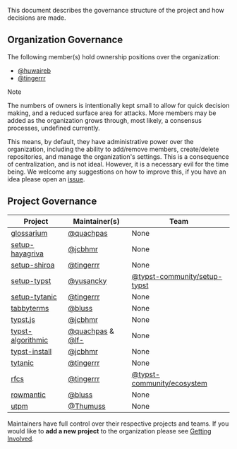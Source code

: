 This document describes the governance structure of the project and how decisions are made.

## Organization Governance
The following member(s) hold ownership positions over the organization:
- [@huwaireb]
- [@tingerrr]

> [!NOTE]
> The numbers of owners is intentionally kept small to allow for quick decision making, and a reduced surface area for attacks. More members may be added as the organization grows through, most likely, a consensus processes, undefined currently.

This means, by default, they have administrative power over the organization, including the ability to add/remove members, create/delete repositories, and manage the organization's settings. This is a consequence of centralization, and is not ideal. However, it is a necessary evil for the time being. We welcome any suggestions on how to improve this, if you have an idea please open an [issue](https://github.com/typst-community/org/issues/new).

## Project Governance
| Project            | Maintainer(s)        | Team                           |
| ------------------ | -------------------- | ------------------------------ |
| [glossarium]       | [@quachpas]          | None                           |
| [setup-hayagriva]  | [@jcbhmr]            | None                           |
| [setup-shiroa]     | [@tingerrr]          | None                           |
| [setup-typst]      | [@yusancky]          | [@typst-community/setup-typst] |
| [setup-tytanic]    | [@tingerrr]          | None                           |
| [tabbyterms]       | [@bluss]             | None                           |
| [typst.js]         | [@jcbhmr]            | None                           |
| [typst-algorithmic]| [@quachpas] & [@lf-] | None                           |
| [typst-install]    | [@jcbhmr]            | None                           |
| [tytanic]          | [@tingerrr]          | None                           |
| [rfcs]             | [@tingerrr]          | [@typst-community/ecosystem]   |
| [rowmantic]        | [@bluss]             | None                           |
| [utpm]             | [@Thumuss]           | None                           |

Maintainers have full control over their respective projects and teams.
If you would like to **add a new project** to the organization please see [Getting Involved](CONTRIBUTING.md#getting-involved).

[@bluss]: https://github.com/bluss
[@huwaireb]: https://github.com/huwaireb
[@jcbhmr]: https://github.com/jcbhmr
[@lf-]: https://github.com/lf-
[@quachpas]: https://github.com/quachpas
[@Thumuss]: https://github.com/Thumuss
[@tingerrr]: https://github.com/tingerrr
[@yusancky]: https://github.com/yusancky

[@typst-community/setup-typst]: https://github.com/orgs/typst-community/teams/setup-typst
[@typst-community/ecosystem]: https://github.com/orgs/typst-community/teams/ecosystem

[glossarium]: https://github.com/typst-community/glossarium
[setup-hayagriva]: https://github.com/typst-community/setup-hayagriva
[setup-shiroa]: https://github.com/typst-community/setup-shiroa
[setup-typst]: https://github.com/typst-community/setup-typst
[setup-tytanic]: https://github.com/typst-community/setup-tytanic
[tabbyterms]: https://github.com/typst-community/tabbyterms
[typst.js]: https://github.com/typst-community/typst.js
[typst-algorithmic]: https://github.com/typst-community/typst-algorithmic
[typst-install]: https://github.com/typst-community/typst-install
[tytanic]: https://github.com/typst-community/tytanic
[rfcs]: https://github.com/typst-community/rfcs
[rowmantic]: https://github.com/typst-community/rowmantic
[utpm]: https://github.com/typst-community/utpm
